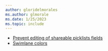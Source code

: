 ```yaml
---
author: gloridelmorales
ms.author: glmorale
ms.date: 1/25/2023
ms.topic: include
---
```


- [Prevent editing of shareable picklists fields](#prevent-editing-of-shareable-picklists-fields)
- [Swimlane colors](#swimlane-colors)